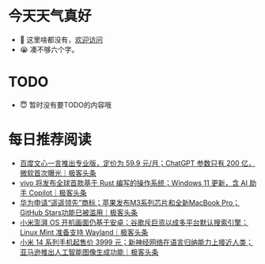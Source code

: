# 今天天气真好
- 👋 这里啥都没有，[欢迎访问](https://zhangfeng-ola.github.io/)
- 😭 凑不够六个字。
<!---
- 👀 I’m interested in ...
- 🌱 I’m currently learning ...
- 💞️ I’m looking to collaborate on ...
- 📫 How to reach me ...
- 😇 I'm doing something ...

--->

# TODO 
- 😇 暂时没有要TODO的内容哦

<!---
zhangfeng-ola/zhangfeng-ola is a ✨ special ✨ repository because its `README.md` (this file) appears on your GitHub profile.
You can click the Preview link to take a look at your changes.
--->

# 每日推荐阅读
<!-- BLOG-POST-LIST:START -->
- [百度文心一言推出专业版，定价为 59.9 元/月；ChatGPT 参数只有 200 亿，微软首次曝光｜极客头条](https://blog.csdn.net/weixin_39786569/article/details/134175488)
- [vivo 将发布全球首款基于 Rust 编写的操作系统；Windows 11 更新，含 AI 助手 Copilot｜极客头条](https://blog.csdn.net/weixin_39786569/article/details/134158448)
- [华为申请“遥遥领先”商标；苹果发布M3系列芯片和全新MacBook Pro；GitHub Stars功能已被滥用｜极客头条](https://blog.csdn.net/weixin_39786569/article/details/134133502)
- [小米澎湃 OS 开机画面仍基于安卓；谷歌斥巨资以成多平台默认搜索引擎；Linux Mint 准备支持 Wayland｜极客头条](https://blog.csdn.net/weixin_39786569/article/details/134113408)
- [小米 14 系列手机起售价 3999 元；新神经网络在语言归纳能力上接近人类；亚马逊推出人工智能图像生成功能｜极客头条](https://blog.csdn.net/weixin_39786569/article/details/134069603)
<!-- BLOG-POST-LIST:END -->
